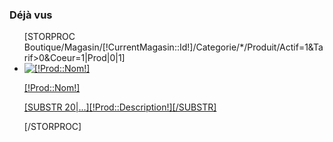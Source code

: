 <!-- Block Viewed products -->
<div id="viewed-products_block_left" class="block products_block">
	<h3 class="title_block title_block_green">Déjà vus	</h3>
	<div class="block_content">
		<ul class="products clearfix">
			[STORPROC Boutique/Magasin/[!CurrentMagasin::Id!]/Categorie/*/Produit/Actif=1&Tarif>0&Coeur=1|Prod|0|1]
			<li class="clearfix last_item">
				<a href="[!Prod::getUrl()!]" title="En savoir plus sur	[!Prod::Nom!]" class="content_img">
					<img src="/[!Prod::Image!].mini.50x50.jpg" alt="[!Prod::Nom!]" />
				</a>
				<div class="text_desc">
					<p class="s_title_block">
						<a href="[!Prod::getUrl()!]" title="En savoir plus sur	[!Prod::Nom!]">[!Prod::Nom!]</a></p>
					<p>
					<a href="[!Prod::getUrl()!]" title="En savoir plus sur	[!Prod::Nom!]">[SUBSTR 20|...][!Prod::Description!][/SUBSTR]</a></p>
				</div>
			</li>
			[/STORPROC]
		</ul>
	</div>
</div>
